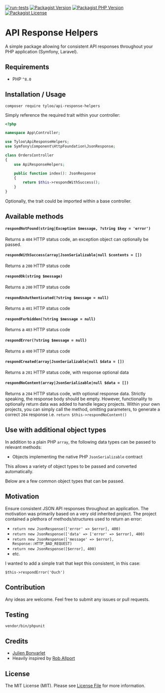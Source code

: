 [![run-tests](https://img.shields.io/github/workflow/status/tyloo/api-response-helpers/run-tests?style=flat-square)](https://github.com/tyloo/api-response-helpers/actions)
[![Packagist Version](https://img.shields.io/packagist/v/tyloo/api-response-helpers?style=flat-square)](https://packagist.org/packages/tyloo/api-response-helpers)
[![Packagist PHP Version](
https://img.shields.io/packagist/php-v/tyloo/api-response-helpers?style=flat-square)](https://packagist.org/packages/tyloo/api-response-helpers)
[![Packagist License](https://img.shields.io/packagist/l/tyloo/api-response-helpers?style=flat-square)](https://packagist.org/packages/tyloo/api-response-helpers)


# API Response Helpers

A simple package allowing for consistent API responses throughout your PHP application (Symfony, Laravel).

## Requirements

- PHP `^8.0`

## Installation / Usage

`composer require tyloo/api-response-helpers`


Simply reference the required trait within your controller:

```php
<?php

namespace App\Controller;

use Tyloo\ApiResponseHelpers;
use Symfony\Component\HttpFoundation\JsonResponse;

class OrdersController
{
    use ApiResponseHelpers;

    public function index(): JsonResponse
    {
        return $this->respondWithSuccess();
    }
}
```

Optionally, the trait could be imported within a base controller.

## Available methods

#### `respondNotFound(string|Exception $message, ?string $key = 'error')`

Returns a `404` HTTP status code, an exception object can optionally be passed.

#### `respondWithSuccess(array|JsonSerializable|null $contents = [])`

Returns a `200` HTTP status code

#### `respondOk(string $message)`

Returns a `200` HTTP status code

#### `respondUnAuthenticated(?string $message = null)`

Returns a `401` HTTP status code

#### `respondForbidden(?string $message = null)`

Returns a `403` HTTP status code

#### `respondError(?string $message = null)`

Returns a `400` HTTP status code

#### `respondCreated(array|JsonSerializable|null $data = [])`

Returns a `201` HTTP status code, with response optional data

#### `respondNoContent(array|JsonSerializable|null $data = [])`

Returns a `204` HTTP status code, with optional response data. Strictly speaking, the response body should be empty. However, functionality to optionally return data was added to handle legacy projects. Within your own projects, you can simply call the method, omitting parameters, to generate a correct `204` response i.e. `return $this->respondNoContent()`

## Use with additional object types

In addition to a plain PHP `array`, the following data types can be passed to relevant methods:

- Objects implementing the native PHP `JsonSerializable` contract

This allows a variety of object types to be passed and converted automatically.

Below are a few common object types that can be passed.

## Motivation

Ensure consistent JSON API responses throughout an application. The motivation was primarily based on a very old inherited project. The project contained a plethora of methods/structures used to return an error:

- `return new JsonResponse(['error' => $error], 400)`
- `return new JsonResponse(['data' => ['error' => $error], 400)`
- `return new JsonResponse(['message' => $error], Response::HTTP_BAD_REQUEST)`
- `return new JsonResponse([$error], 400)`
- etc.

I wanted to add a simple trait that kept this consistent, in this case:

`$this->respondError('Ouch')`

## Contribution

Any ideas are welcome. Feel free to submit any issues or pull requests.

## Testing

`vendor/bin/phpunit`

## Credits

- [Julien Bonvarlet](https://github.com/tyloo)
- Heavily inspired by [Rob Allport](https://github.com/ultrono)

## License

The MIT License (MIT). Please see [License File](LICENSE) for more information.
